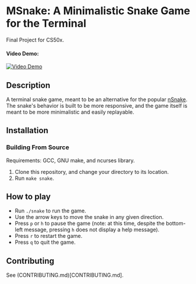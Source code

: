 # MSnake: A Minimalistic Snake Game for the Terminal

Final Project for CS50x.

#### Video Demo: 

[![Video Demo](https://img.youtube.com/vi/-gqIlLWRuK8/maxresdefault.jpg)](https://www.youtube.com/watch?v=-gqIlLWRuK8)

## Description

A terminal snake game, meant to be an alternative for the popular [nSnake](https://github.com/alexdantas/nSnake). The snake's behavior is built to be more responsive, and the game itself is meant to be more minimalistic and easily replayable. 

## Installation

### Building From Source

Requirements: GCC, GNU make, and ncurses library.

1. Clone this repository, and change your directory to its location.
2. Run `make snake`.

## How to play

- Run `./snake` to run the game. 
- Use the arrow keys to move the snake in any given direction.
- Press `p` or `h` to pause the game (note: at this time, despite the bottom-left message, pressing `h` does not display a help message).
- Press `r` to restart the game. 
- Press `q` to quit the game.

## Contributing

See (CONTRIBUTING.md)[CONTRIBUTING.md].

